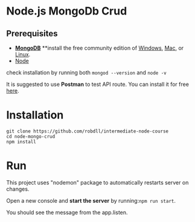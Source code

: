 # Node.js MongoDb Crud

## Prerequisites

- **[MongoDB](https://www.mongodb.com/download-center/community)** **install the free community edition of  [Windows](https://docs.mongodb.com/manual/tutorial/install-mongodb-on-windows/), [Mac](https://docs.mongodb.com/manual/tutorial/install-mongodb-on-os-x/), or [Linux](https://docs.mongodb.com/manual/administration/install-on-linux/).
- [Node](https://nodejs.org/en/download/)

check installation by running both `mongod --version` and `node -v`

It is suggested to use **Postman** to test API route. You can install it for free [here](https://www.getpostman.com/downloads/).

# Installation

```console
git clone https://github.com/robdll/intermediate-node-course
cd node-mongo-crud
npm install
```

# Run

This project uses "nodemon" package to automatically restarts server on changes. 

Open a new console and **start the server** by running:`npm run start`. 

You should see the message from the app.listen. 
